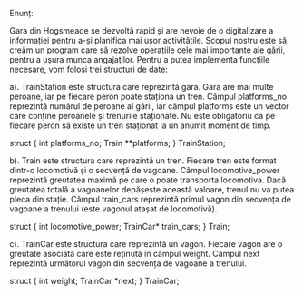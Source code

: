 Enunț: 

Gara din Hogsmeade se dezvoltă rapid și are nevoie de o digitalizare a
informației pentru a-și planifica mai ușor activitățile. Scopul nostru este să creăm un program
care să rezolve operațiile cele mai importante ale gării, pentru a ușura munca angajaților.
Pentru a putea implementa funcțiile necesare, vom folosi trei structuri de date:

a). TrainStation este structura care reprezintă gara. Gara are mai multe peroane, iar pe fiecare
peron poate staționa un tren. Câmpul platforms_no reprezintă numărul de peroane al gării, iar
câmpul platforms este un vector care conține peroanele și trenurile staționate. Nu este
obligatoriu ca pe fiecare peron să existe un tren staționat la un anumit moment de timp.

  struct {
  int platforms_no;
  Train **platforms;
  } TrainStation;

b). Train este structura care reprezintă un tren. Fiecare tren este format dintr-o locomotivă și o
secvență de vagoane. Câmpul locomotive_power reprezintă greutatea maximă pe care o poate
transporta locomotiva. Dacă greutatea totală a vagoanelor depășește această valoare, trenul nu
va putea pleca din stație. Câmpul train_cars reprezintă primul vagon din secvența de vagoane a
trenului (este vagonul atașat de locomotivă).

  struct {
  int locomotive_power;
  TrainCar* train_cars;
  } Train;
  
c). TrainCar este structura care reprezintă un vagon. Fiecare vagon are o greutate asociată care
este reținută în câmpul weight. Câmpul next reprezintă următorul vagon din secvența de
vagoane a trenului.

struct {
int weight;
TrainCar *next;
} TrainCar;
